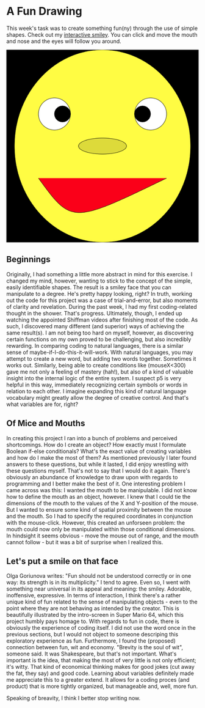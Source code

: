 # A Fun Drawing
This week's task was to create something fun(ny) through the use of simple shapes. Check out my [interactive smiley](https://cdn.rawgit.com/Magnusaur/aesth-prog/566d5490/mini_ex/mini_ex2/p5/empty-example/index.html). You can click and move the mouth and nose and the eyes will follow you around.

![alt](https://github.com/Magnusaur/aesth-prog/blob/master/mini_ex/mini_ex2/face.png)

## Beginnings
Originally, I had something a little more abstract in mind for this exercise. I changed my mind, however, wanting to stick to the concept of the simple, easily identifiable shapes. The result is a smiley face that you can manipulate to a degree. He's pretty happy looking, right? In truth, working out the code for this project was a case of trial-and-error, but also moments of clarity and revelation. During the past week, I had my first coding-related thought in the shower. That's progress. Ultimately, though, I ended up watching the appointed Shiffman videos after finishing most of the code. As such, I discovered many different (and superior) ways of achieving the same result(s). I am not being too hard on myself, however, as discovering certain functions on my own proved to be challenging, but also incredibly rewarding. In comparing coding to natural languages, there is a similar sense of maybe-if-I-do-this-it-will-work. With natural languages, you may attempt to create a new word, but adding two words together. Sometimes it works out. Similarly, being able to create conditions like (mouseX<300) gave me not only a feeling of mastery (hah!), but also of a kind of valuable insight into the internal logic of the entire system. I suspect p5 is very helpful in this way, immediately recognizing certain symbols or words in relation to each other. I imagine expanding this kind of natural language vocabulary might greatly allow the degree of creative control. And that's what variables are for, right?

## Of Mice and Mouths
In creating this project I ran into a bunch of problems and perceived shortcomings. How do I create an object? How exactly must I formulate Boolean if-else conditionals? What's the exact value of creating variables and how do I make the most of them? As mentioned previously I later found answers to these questions, but while it lasted, I did enjoy wrestling with these questions myself. That's not to say that I would do it again. There's obviously an abundance of knowledge to draw upon with regards to programming and I better make the best of it. One interesting problem I came across was this: I wanted the mouth to be manipulable. I did not know how to define the mouth as an object, however. I knew that I could tie the dimensions of the mouth to the values of the X and Y-position of the mouse. But I wanted to ensure some kind of spatial proximity between the mouse and the mouth. So I had to specify the required coordinates in conjunction with the mouse-click. However, this created an unforseen problem: the mouth could now only be manipulated within those conditional dimensions. In hindsight it seems obvious - move the mouse out of range, and the mouth cannot follow - but it was a bit of surprise when I realized this.

## Let's put a smile on that face
Olga Goriunova writes: "Fun should not be understood correctly or in one way: its strength is in its multiplicity." I tend to agree. Even so, I went with something near universal in its appeal and meaning: the smiley. Adorable, inoffensive, expressive. In terms of interaction, I think there's a rather unique kind of fun related to the sense of manipulating objects - even to the point where they are not behaving as intended by the creator. This is beautifully illustrated by the intro-screen in Super Mario 64, which this project humbly pays homage to. With regards to fun in code, there is obviously the experience of coding itself. I did not use the word once in the previous sections, but I would not object to someone descriping this exploratory experience as fun. Furthermore, I found the (proposed) connection between fun, wit and economy. "Brevity is the soul of wit", someone said. It was Shakespeare, but that's not important. What's important is the idea, that making the most of very little is not only efficient; it's witty. That kind of economical thinking makes for good jokes (cut away the fat, they say) and good code. Learning about variables definitely made me appreciate this to a greater extend. It allows for a coding proces (and product) that is more tightly organized, but manageable and, well, more fun.

Speaking of breavity, I think I better stop writing now. 
